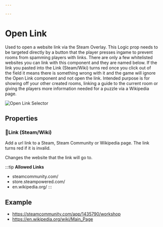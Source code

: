 ```yaml
---

---
```


# Open Link

Used to open a website link via the Steam Overlay. This Logic prop needs to be targeted directly by a button that the player presses ingame to prevent rooms from spamming players with links. There are only a few whitelisted websites you can link with this component and they are named below. If the link you pasted into the Link (Steam/Wiki) turns red once you click out of the field it means there is something wrong with it and the game will ignore the Open Link component and not open the link.
Intended purpose is for showing off your other created rooms, linking a guide to the current room or giving the players more information needed for a puzzle via a Wikipedia page.

![Open Link Selector](./img/Open_Link-Selector.png)


## Properties

### :small_orange_diamond:Link (Steam/Wiki)

<div className="highlight-div">
Add a url link to a Steam, Steam Community or Wikipedia page. The link turns red if it is invalid.
</div>

Changes the website that the link will go to.

:::tip  **Allowed Links**
  - steamcommunity.com/
  - store.steampowered.com/
  - en.wikipedia.org/
:::


## Example
  - https://steamcommunity.com/app/1435790/workshop
  - https://en.wikipedia.org/wiki/Main_Page